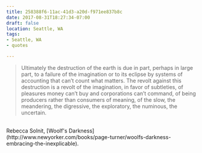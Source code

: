 ```yaml
---
title: 258388f6-11ac-41d3-a20d-f971ee837b8c
date: 2017-08-31T18:27:34-07:00
draft: false
location: Seattle, WA
tags:
- Seattle, WA
- quotes

---
```



> Ultimately the destruction of the earth is due in part, perhaps in
large part, to a failure of the imagination or to its eclipse by systems of
accounting that can’t count what matters. The revolt against this destruction
is a revolt of the imagination, in favor of subtleties, of pleasures money
can’t buy and corporations can’t command, of being producers rather than
consumers of meaning, of the slow, the meandering, the digressive, the
exploratory, the numinous, the uncertain.

<br>
Rebecca Solnit, [Woolf's Darkness](http://www.newyorker.com/books/page-turner/woolfs-darkness-embracing-the-inexplicable).

